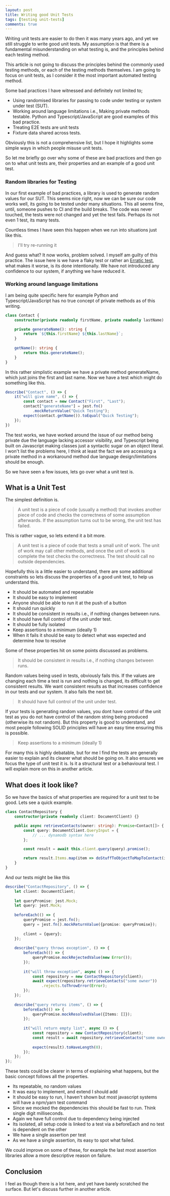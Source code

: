 ```yaml
---
layout: post
title: Writing good Unit Tests
tags: [testing unit-tests]
comments: true
---
```


Writing unit tests are easier to do then it was many years ago, and yet we still struggle to write good unit tests. 
My assumption is that there is a fundamental misunderstanding on what testing is, and the principles behind each 
testing method.

This article is not going to discuss the principles behind the commonly used testing methods, or each of the testing 
methods themselves. I am going to focus on unit tests, as I consider it the most important automated testing method.

Some bad practices I have witnessed and definitely not limited to;

- Using randomised libraries for passing to code under testing or system under test (SUT).
- Working around language limitations i.e., Making private methods testable. Python and Typescript/JavaScript are 
  good examples of this bad practice.
- Treating E2E tests are unit tests
- Fixture data shared across tests.

Obviously this is not a comprehensive list, but I hope it highlights some simple ways in which people misuse unit tests.

So let me briefly go over why some of these are bad practices and then go on to what unit tests are, their 
properties and an example of a good unit test.

### Random libraries for Testing

In our first example of bad practices, a library is used to generate random values for our SUT. This seems nice 
right, now we can be sure our code works well, its going to be tested under many situations. This all seems fine, 
until, someone pushes to CI and the build breaks. The code was never touched, the tests were not changed and yet the 
test fails. Perhaps its not even 1 test, its many tests.

Countless times I have seen this happen when we run into situations just like this. 

> I'll try re-running it

And guess what? It now works, problem solved. I myself am guilty of this practice. The issue here is we have a flaky 
test or rather an [Erratic test](http://xunitpatterns.com/Erratic%20Test.html), what makes it worse, is its done 
intentionally. We have not introduced any confidence to our system, if anything we have reduced it.

### Working around language limitations

I am being quite specific here for example Python and Typescript/JavaScript has no true concept of private methods 
as of this writing.

```typescript
class Contact {
    constructor(private readonly firstName, private readonly lastName) {}

    private generateName(): string {
        return `${this.firstName} ${this.lastName}`; 
    }
    
    getName(): string {
        return this.generateName();
    }
}
```

In this rather simplistic example we have a private method generateName, which just joins the first and last name. 
Now we have a test which might do something like this. 

```typescript
describe("Contact", () => {
    it("will give name", () => {
        const contact = new Contact("First", "Last");
        contact["generateName"] = jest.fn()
            .mockReturnValue("Quick Testing");
        expect(contact.getName()).toEqual("Quick Testing");
    });
})
```

The test works, we have worked around the issue of our method being private due the language lacking accessor 
visibility, and Typescript being built on Javascript making classes just a syntactic sugar on an object literal. I 
won't list the problems here, I think at least the fact we are accessing a private method in a workaround method due 
language design/limitations should be enough.

So we have seen a few issues, lets go over what a unit test is.

## What is a Unit Test

The simplest definition is.

> A unit test is a piece of code (usually a method) that invokes another piece of code and checks the correctness of 
> some assumption afterwards. If the assumption turns out to be wrong, the unit test has failed.

This is rather vague, so lets extend it a bit more.

> A unit test is a piece of code that tests a small unit of work. The unit of work may call other methods, and once 
> the unit of work is complete the test checks the correctness. The test should call no outside dependencies.

Hopefully this is a little easier to understand, there are some additional constraints so lets discuss the 
properties of a good unit test, to help us understand this.

- It should be automated and repeatable
- It should be easy to implement
- Anyone should be able to run it at the push of a button
- It should run quickly
- It should be consistent in results i.e., if nothing changes between runs.
- It should have full control of the unit under test.
- It should be fully isolated
- Keep assertions to a minimum (ideally 1)
- When it fails it should be easy to detect what was expected and determine how to resolve

Some of these properties hit on some points discussed as problems.

> It should be consistent in results i.e., if nothing changes between runs.

Random values being used in tests, obviously fails this. If the values are changing each time a test is run and 
nothing is changed, its difficult to get consistent results. We want consistent results as that increases confidence 
in our tests and our system. It also fails the next bit.

> It should have full control of the unit under test.

If your tests is generating random values, you dont have control of the unit test as you do not have control of the 
random string being produced (otherwise its not random). But this property is good to understand, and most people 
following SOLID principles will have an easy time ensuring this is possible.

> Keep assertions to a minimum (ideally 1)

For many this is highly debatable, but for me I find the tests are generally easier to explain and its clearer what 
should be going on. It also ensures we focus the type of unit test it is. Is it a structural test or a behavioural 
test. I will explain more on this in another article.

## What does it look like?

So we have the basics of what properties are required for a unit test to be good. Lets see a quick example.

```typescript
class ContactRepository {
    constructor(private readonly client: DocumentClient) {}

    public async retrieveContacts(owner: string): Promise<Contact[]> {
        const query: DocumentClient.QueryInput = {
            // ... dynamodb syntax here
        };

        const result = await this.client.query(query).promise();

        return result.Items.map(item => doStuffToObjectToMapToContact(item) as Contact);
    }
}
```

And our tests might be like this

```typescript
describe("ContactRepository", () => {
    let client: DocumentClient;
    
    let queryPromise: jest.Mock;
    let query: jest.Mock;
    
    beforeEach(() => {
        queryPromise = jest.fn();
        query = jest.fn().mockReturnValue({promise: queryPromise});
        
        client = {query};
    });
    
    describe("query throws exception", () => {
        beforeEach(() => {
            queryPromise.mockRejectedValue(new Error());
        });
        
        it("will throw exception", async () => {
            const repository = new ContactRepository(client);
            await expect(repository.retrieveContacts("some owner"))
                .rejects.toThrowError(Error);
        });
    });
    
    describe("query returns items", () => {
        beforeEach(() => {
            queryPromise.mockResolvedValue({Items: []});
        });
        
        it("will return empty list", async () => {
            const repository = new ContactRepository(client);
            const result = await repository.retrieveContacts("some owner");
            
            expect(result).toHaveLength(0);
        });
    });
});
```

These tests could be clearer in terms of explaining what happens, but the basic concept follows all the properties.

- Its repeatable, no random values
- It was easy to implement, and extend I should add
- It should be easy to run, I haven't shown but most javascript systems will have a npm/yarn test command
- Since we mocked the dependencies this should be fast to run. Think single digit milliseconds.
- Again we have full control due to dependency being injected
- Its isolated, all setup code is linked to a test via a beforeEach and no test is dependent on the other
- We have a single assertion per test
- As we have a single assertion, its easy to spot what failed. 

We could improve on some of these, for example the last most assertion libraries allow a more descriptive reason on 
failure.

## Conclusion

I feel as though there is a lot here, and yet have barely scratched the surface. But let's discuss further in 
another article.
